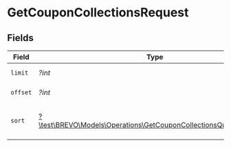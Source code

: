 # GetCouponCollectionsRequest


## Fields

| Field                                                                                                                              | Type                                                                                                                               | Required                                                                                                                           | Description                                                                                                                        |
| ---------------------------------------------------------------------------------------------------------------------------------- | ---------------------------------------------------------------------------------------------------------------------------------- | ---------------------------------------------------------------------------------------------------------------------------------- | ---------------------------------------------------------------------------------------------------------------------------------- |
| `limit`                                                                                                                            | *?int*                                                                                                                             | :heavy_minus_sign:                                                                                                                 | Number of documents returned per page                                                                                              |
| `offset`                                                                                                                           | *?int*                                                                                                                             | :heavy_minus_sign:                                                                                                                 | Index of the first document on the page                                                                                            |
| `sort`                                                                                                                             | [?\test\BREVO\Models\Operations\GetCouponCollectionsQueryParamSort](../../models/operations/GetCouponCollectionsQueryParamSort.md) | :heavy_minus_sign:                                                                                                                 | Sort the results by creation time in ascending/descending order                                                                    |